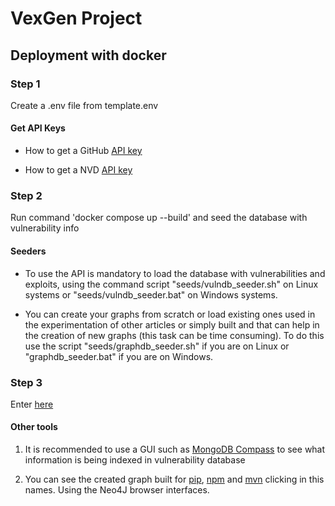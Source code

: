 # VexGen Project

<!-- <p>
  <a href="https://github.com/GermanMT/depex/releases" target="_blank">
    <img src="https://img.shields.io/github/v/release/GermanMT/depex?color=green&logo=github" alt="release">
  </a>

  <a href="https://github.com/GermanMT/depex/blob/main/LICENSE.md" target="_blank">
    <img src="https://img.shields.io/github/license/GermanMT/depex?logo=gnu" alt="license">
  </a>

  <a href="https://github.com/GermanMT/depex/actions/workflows/analisys.yml" target="_blank">
    <img src="https://img.shields.io/github/actions/workflow/status/GermanMT/depex/analisys.yml?branch=main&event=push&label=code%20analisys" alt="code analisys">
  </a>

  <a href="https://doi.org/10.5281/zenodo.7692304">
    <img src="https://zenodo.org/badge/DOI/10.5281/zenodo.7692304.svg" alt="DOI">
  </a>
</p> -->

## Deployment with docker

### Step 1
 Create a .env file from template.env

#### Get API Keys

- How to get a GitHub [API key](https://docs.github.com/en/authentication/keeping-your-account-and-data-secure/managing-your-personal-access-tokens)

- How to get a NVD [API key](https://nvd.nist.gov/developers/request-an-api-key)

### Step 2
Run command 'docker compose up --build' and seed the database with vulnerability info

#### Seeders

- To use the API is mandatory to load the database with vulnerabilities and exploits, using the command script "seeds/vulndb_seeder.sh" on Linux systems or "seeds/vulndb_seeder.bat" on Windows systems.

- You can create your graphs from scratch or load existing ones used in the experimentation of other articles or simply built and that can help in the creation of new graphs (this task can be time consuming). To do this use the script "seeds/graphdb_seeder.sh" if you are on Linux or "graphdb_seeder.bat" if you are on Windows.

### Step 3 
Enter [here](http://0.0.0.0:8000/docs)

#### Other tools
1. It is recommended to use a GUI such as [MongoDB Compass](https://www.mongodb.com/en/products/compass) to see what information is being indexed in vulnerability database
   
2. You can see the created graph built for [pip](http://0.0.0.0:7474/browser/), [npm](http://localhost:7473/browser/) and [mvn](http://localhost:7472/browser/) clicking in this names. Using the Neo4J browser interfaces.
